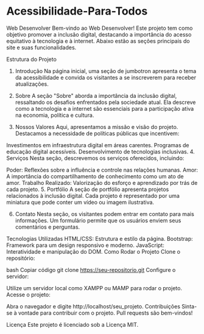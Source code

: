 # Acessibilidade-Para-Todos 


Web Desenvolver
Bem-vindo ao Web Desenvolver! Este projeto tem como objetivo promover a inclusão digital, destacando a importância do acesso equitativo à tecnologia e à internet. Abaixo estão as seções principais do site e suas funcionalidades.

Estrutura do Projeto
1. Introdução
Na página inicial, uma seção de jumbotron apresenta o tema da acessibilidade e convida os visitantes a se inscreverem para receber atualizações.

2. Sobre
A seção "Sobre" aborda a importância da inclusão digital, ressaltando os desafios enfrentados pela sociedade atual. Ela descreve como a tecnologia e a internet são essenciais para a participação ativa na economia, política e cultura.

3. Nossos Valores
Aqui, apresentamos a missão e visão do projeto. Destacamos a necessidade de políticas públicas que incentivem:

Investimentos em infraestrutura digital em áreas carentes.
Programas de educação digital acessíveis.
Desenvolvimento de tecnologias inclusivas.
4. Serviços
Nesta seção, descrevemos os serviços oferecidos, incluindo:

Poder: Reflexões sobre a influência e controle nas relações humanas.
Amor: A importância do compartilhamento de conhecimento como um ato de amor.
Trabalho Realizado: Valorização do esforço e aprendizado por trás de cada projeto.
5. Portfólio
A seção de portfólio apresenta projetos relacionados à inclusão digital. Cada projeto é representado por uma miniatura que pode conter um vídeo ou imagem ilustrativa.

6. Contato
Nesta seção, os visitantes podem entrar em contato para mais informações. Um formulário permite que os usuários enviem seus comentários e perguntas.

Tecnologias Utilizadas
HTML/CSS: Estrutura e estilo da página.
Bootstrap: Framework para um design responsivo e moderno.
JavaScript: Interatividade e manipulação do DOM.
Como Rodar o Projeto
Clone o repositório:

bash
Copiar código
git clone https://seu-repositorio.git
Configure o servidor:

Utilize um servidor local como XAMPP ou MAMP para rodar o projeto.
Acesse o projeto:

Abra o navegador e digite http://localhost/seu_projeto.
Contribuições
Sinta-se à vontade para contribuir com o projeto. Pull requests são bem-vindos!

Licença
Este projeto é licenciado sob a Licença MIT.